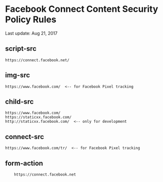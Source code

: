 # Facebook Connect Content Security Policy Rules

Last update: Aug 21, 2017

## script-src
```
https://connect.facebook.net/
```

## img-src
```
https://www.facebook.com/  <-- for Facebook Pixel tracking
```

## child-src
```
https://www.facebook.com/
https://staticxx.facebook.com/
http://staticxx.facebook.com/  <-- only for development
```

## connect-src
```
https://www.facebook.com/tr/  <-- for Facebook Pixel tracking
```

## form-action
```
	https://connect.facebook.net
```
